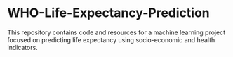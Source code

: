 # WHO-Life-Expectancy-Prediction
This repository contains code and resources for a machine learning project focused on predicting life expectancy using socio-economic and health indicators. 
